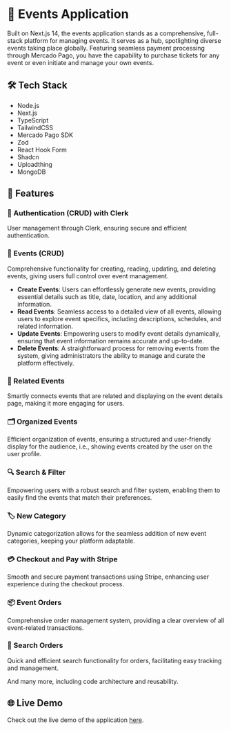 # 🎉 Events Application

Built on Next.js 14, the events application stands as a comprehensive, full-stack platform for managing events. It serves as a hub, spotlighting diverse events taking place globally. Featuring seamless payment processing through Mercado Pago, you have the capability to purchase tickets for any event or even initiate and manage your own events.

## 🛠️ Tech Stack
- Node.js
- Next.js
- TypeScript
- TailwindCSS
- Mercado Pago SDK
- Zod
- React Hook Form
- Shadcn
- Uploadthing
- MongoDB

## 🚀 Features

### 🔐 Authentication (CRUD) with Clerk
User management through Clerk, ensuring secure and efficient authentication.

### 📅 Events (CRUD)
Comprehensive functionality for creating, reading, updating, and deleting events, giving users full control over event management.

- **Create Events**: Users can effortlessly generate new events, providing essential details such as title, date, location, and any additional information.
- **Read Events**: Seamless access to a detailed view of all events, allowing users to explore event specifics, including descriptions, schedules, and related information.
- **Update Events**: Empowering users to modify event details dynamically, ensuring that event information remains accurate and up-to-date.
- **Delete Events**: A straightforward process for removing events from the system, giving administrators the ability to manage and curate the platform effectively.

### 🧩 Related Events
Smartly connects events that are related and displaying on the event details page, making it more engaging for users.

### 🗂️ Organized Events
Efficient organization of events, ensuring a structured and user-friendly display for the audience, i.e., showing events created by the user on the user profile.

### 🔍 Search & Filter
Empowering users with a robust search and filter system, enabling them to easily find the events that match their preferences.

### 🏷️ New Category
Dynamic categorization allows for the seamless addition of new event categories, keeping your platform adaptable.

### 💳 Checkout and Pay with Stripe
Smooth and secure payment transactions using Stripe, enhancing user experience during the checkout process.

### 📦 Event Orders
Comprehensive order management system, providing a clear overview of all event-related transactions.

### 🔎 Search Orders
Quick and efficient search functionality for orders, facilitating easy tracking and management.

And many more, including code architecture and reusability.

## 🌐 Live Demo
Check out the live demo of the application [here](https://evently-sable-three.vercel.app/).
